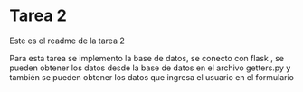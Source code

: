 # Tarea 2

Este es el readme de la tarea 2

Para esta tarea se implemento la base de datos, se conecto con flask , se pueden obtener los datos desde la base de datos en el archivo getters.py y también se pueden obtener los datos que ingresa el usuario en el formulario